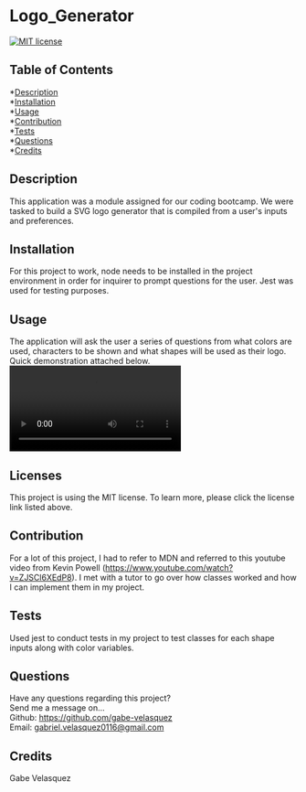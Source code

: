 # Logo_Generator
  [![MIT license](https://img.shields.io/badge/License-MIT-blue.svg)](https://mit-license.org/)

  ## Table of Contents
  *[Description](#description) <br>
  *[Installation](#Installation) <br>
  *[Usage](#usage) <br>
  *[Contribution](#contribution) <br>
  *[Tests](#tests) <br>
  *[Questions](#questions) <br>
  *[Credits](#credits) <br>

  ## Description <a name='description'></a>
  This application was a module assigned for our  coding bootcamp. We were tasked to build a SVG logo generator that is compiled from a user's inputs and preferences. 

  ## Installation <a name='installation'></a>
  For this project to work, node needs to be installed in the project environment in order for inquirer to prompt questions for the user. Jest was used for testing purposes. 

  ## Usage <a name='usage'></a>
  The application will ask the user a series of questions from what colors are used, characters  to be shown and what shapes will be used as their logo. Quick demonstration attached below. <br>
  ![Alt text](./Logo_Generator_Demo.webm)

  ## Licenses <a name='license'></a>
  
  This project is using the MIT license. To learn more, please click the license link listed above.

  ## Contribution <a name='contribution'></a>
  For a lot of this project, I had to refer to MDN and referred to this youtube video from Kevin Powell (https://www.youtube.com/watch?v=ZJSCl6XEdP8). I met with a tutor to go over how classes worked and how I can implement them in my project. 

  ## Tests <a name='tests'></a>
  Used jest to conduct tests in my project to test classes for each shape inputs along with color variables. 

  ## Questions <a name='questions'></a>
  Have any questions regarding this project? <br>
  Send me a message on... <br>
  Github: https://github.com/gabe-velasquez <br>
  Email: gabriel.velasquez0116@gmail.com <br>

  ## Credits <a name='credits'></a>
  Gabe Velasquez
